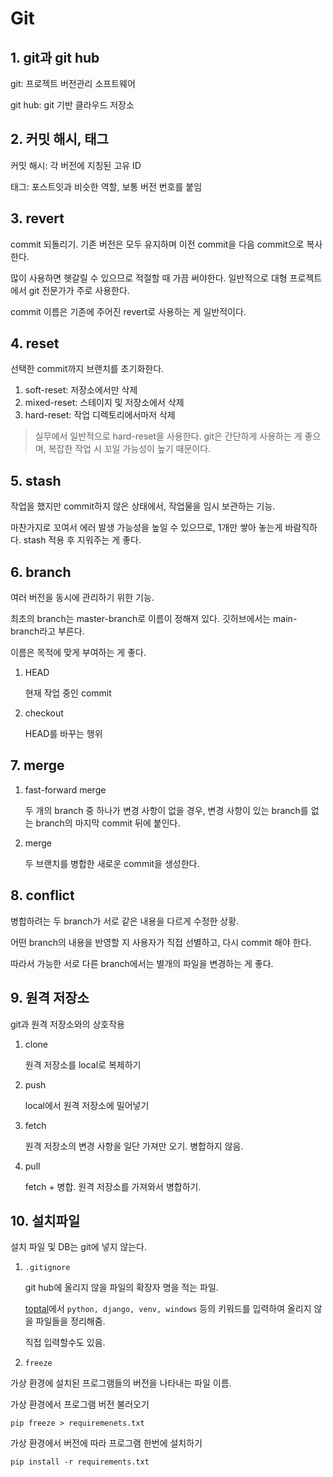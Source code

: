 # Git

## 1. git과 git hub

git: 프로젝트 버전관리 소프트웨어

git hub: git 기반 클라우드 저장소

## 2. 커밋 해시, 태그

커밋 해시: 각 버전에 지칭된 고유 ID

태그: 포스트잇과 비슷한 역할, 보통 버전 번호를 붙임

## 3. revert

commit 되돌리기. 기존 버전은 모두 유지하며 이전 commit을 다음 commit으로 복사한다. 


많이 사용하면 헷갈릴 수 있으므로 적절할 때 가끔 써야한다. 일반적으로 대형 프로젝트에서 git 전문가가 주로 사용한다.

commit 이름은 기존에 주어진 revert로 사용하는 게 일반적이다.

## 4. reset

선택한 commit까지 브랜치를 초기화한다.

1. soft-reset: 저장소에서만 삭제
2. mixed-reset: 스테이지 및 저장소에서 삭제
3. hard-reset: 작업 디렉토리에서마저 삭제

> 실무에서 일반적으로 hard-reset을 사용한다. git은 간단하게 사용하는 게 좋으며, 복잡한 작업 시 꼬일 가능성이 높기 때문이다.

## 5. stash

작업을 했지만 commit하지 않은 상태에서, 작업물을 임시 보관하는 기능.

마찬가지로 꼬여서 에러 발생 가능성을 높일 수 있으므로, 1개만 쌓아 놓는게 바람직하다. stash 적용 후 지워주는 게 좋다.

## 6. branch

여러 버전을 동시에 관리하기 위한 기능.

최초의 branch는 master-branch로 이름이 정해져 있다. 깃허브에서는 main-branch라고 부른다.

이름은 목적에 맞게 부여하는 게 좋다.

1. HEAD

    현재 작업 중인 commit

2. checkout

    HEAD를 바꾸는 행위

## 7. merge

1. fast-forward merge

    두 개의 branch 중 하나가 변경 사항이 없을 경우, 변경 사항이 있는 branch를 없는 branch의 마지막 commit 뒤에 붙인다.

2. merge

    두 브랜치를 병합한 새로운 commit을 생성한다.

## 8. conflict

병합하려는 두 branch가 서로 같은 내용을 다르게 수정한 상황.

어떤 branch의 내용을 반영할 지 사용자가 직접 선별하고, 다시 commit 해야 한다.

따라서 가능한 서로 다른 branch에서는 별개의 파일을 변경하는 게 좋다.

## 9. 원격 저장소

git과 원격 저장소와의 상호작용

1. clone

    원격 저장소를 local로 복제하기

2. push

    local에서 원격 저장소에 밀어넣기

3. fetch

    원격 저장소의 변경 사항을 일단 가져만 오기. 병합하지 않음.

4. pull

    fetch + 병합. 원격 저장소를 가져와서 병합하기.

## 10. 설치파일

설치 파일 및 DB는 git에 넣지 않는다.

1. `.gitignore`

    git hub에 올리지 않을 파일의 확장자 명을 적는 파일.
    
    [toptal](https://www.toptal.com/developers/gitignore/)에서 `python, django, venv, windows` 등의 키워드를 입력하여 올리지 않을 파일들을 정리해줌.

    직접 입력할수도 있음.

2. `freeze`

가상 환경에 설치된 프로그램들의 버전을 나타내는 파일 이름.

가상 환경에서 프로그램 버전 불러오기

`pip freeze > requiremenets.txt`

가상 환경에서 버전에 따라 프로그램 한번에 설치하기

`pip install -r requirements.txt`
